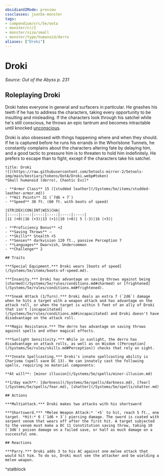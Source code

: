 ```yaml
---
obsidianUIMode: preview
cssclasses: json5e-monster
tags:
- compendium/src/5e/oota
- monster/cr/2
- monster/size/small
- monster/type/humanoid/derro
aliases: ["Droki"]
---
```

# Droki
*Source: Out of the Abyss p. 231*  

## Roleplaying Droki

Droki hates everyone in general and surfacers in particular. He gnashes his teeth if he has to address the characters, taking every opportunity to be insulting and misleading. If the characters look through his satchel while he's still conscious, he throws an epic tantrum and becomes intractable until knocked [unconscious](/Systems/5e/rules/conditions.md#unconscious).

Droki is also obsessed with things happening where and when they should. If he is captured before he runs his errands in the Whorlstone Tunnels, he constantly complains about the characters altering fate by delaying him, and a good tactic to pressure him is to threaten to hold him indefinitely. He prefers to escape than to fight, except if the characters take his satchel.

```ad-statblock
title: Droki
![](https://raw.githubusercontent.com/5etools-mirror-2/5etools-img/main/bestiary/tokens/OotA/Droki.webp#token)
*Small humanoid (derro), Chaotic Evil*

- **Armor Class** 15 ([studded leather](/Systems/5e/items/studded-leather-armor.md))
- **Hit Points** 31 (`7d6 + 7`)
- **Speed** 30 ft. (60 ft. with boots of speed)

|STR|DEX|CON|INT|WIS|CHA|
|:---:|:---:|:---:|:---:|:---:|:---:|
|11 (+0)|16 (+3)|13 (+1)|10 (+0)| 5 (-3)|16 (+3)|

- **Proficiency Bonus** +2
- **Saving Throws** ⏤
- **Skills** Stealth +5
- **Senses** darkvision 120 ft., passive Perception 7
- **Languages** Dwarvish, Undercommon
- **Challenge** 2

## Traits

***Special Equipment.*** Droki wears [boots of speed](/Systems/5e/items/boots-of-speed.md).

***Insanity.*** Droki has advantage on saving throws against being [charmed](/Systems/5e/rules/conditions.md#charmed) or [frightened](/Systems/5e/rules/conditions.md#frightened).

***Sneak Attack (1/Turn).*** Droki deals an extra 7 (`2d6`) damage when he hits a target with a weapon attack and has advantage on the attack roll, or when the target is within 5 feet of an ally of Droki that isn't [incapacitated](/Systems/5e/rules/conditions.md#incapacitated) and Droki doesn't have disadvantage on the attack roll.

***Magic Resistance.*** The derro has advantage on saving throws against spells and other magical effects.

***Sunlight Sensitivity.*** While in sunlight, the derro has disadvantage on attack rolls, as well as on Wisdom ([Perception](/Systems/5e/rules/skills.md#Perception)) checks that rely on sight.

***Innate Spellcasting.*** Droki's innate spellcasting ability is Charisma (spell save DC 13). He can innately cast the following spells, requiring no material components:

**At will**: [minor illusion](/Systems/5e/spells/minor-illusion.md)

**1/day each**: [darkness](/Systems/5e/spells/darkness.md), [fear](/Systems/5e/spells/fear.md), [shatter](/Systems/5e/spells/shatter.md)

## Actions

***Multiattack.*** Droki makes two attacks with his shortsword

***Shortsword.*** *Melee Weapon Attack:* `+5` to hit, reach 5 ft., one target. *Hit:* 6 (`1d6 + 3`) piercing damage. The sword is coated with serpent venom that wears off after the first hit. A target subjected to the venom must make a DC 11 Constitution saving throw, taking 10 (`3d6`) poison damage on a failed save, or half as much damage on a successful one.

## Reactions

***Parry.*** Droki adds 3 to his AC against one melee attack that would hit him. To do so, Droki must see the attacker and be wielding a melee weapon.
```
^statblock